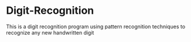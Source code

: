 # Digit-Recognition
This is a digit recognition program using pattern recognition techniques to recognize any new handwritten digit
